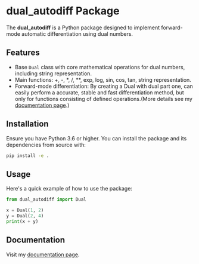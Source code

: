 # dual_autodiff Package
The **dual_autodiff** is a Python package designed to implement forward-mode automatic differentiation using dual numbers.

## Features

- Base `Dual` class with core mathematical operations for dual numbers, including string representation.
- Main functions: +, -, *, /, **, exp, log, sin, cos, tan, string representation.
- Forward-mode differentiation: By creating a Dual with dual part one, can easily perform a accurate, stable and fast differentiation method, but only for functions consisting of defined operations.(More details see my [documentation page](https://ks2146.readthedocs.io/en/latest/index.html).)

## Installation

Ensure you have Python 3.6 or higher. You can install the package and its dependencies from source with:

```bash
pip install -e .
```

## Usage

Here's a quick example of how to use the package:

```python
from dual_autodiff import Dual

x = Dual(1, 2)
y = Dual(2, 4)
print(x + y)

```
## Documentation

Visit my [documentation page](https://ks2146.readthedocs.io/en/latest/index.html).

